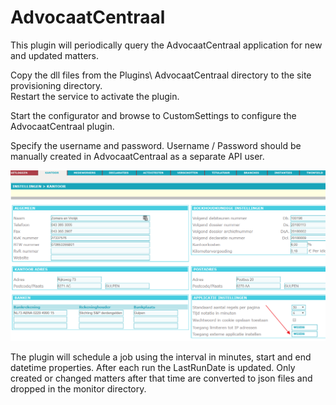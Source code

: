 # AdvocaatCentraal

This plugin will periodically query the AdvocaatCentraal application for new and updated matters.

Copy the dll files from the Plugins\\ AdvocaatCentraal directory to the site provisioning directory.\
Restart the service to activate the plugin.

Start the configurator and browse to CustomSettings to configure the AdvocaatCentraal plugin.

Specify the username and password. Username / Password should be manually created in AdvocaatCentraal as a separate API user.

![](./assets/image8.png)

The plugin will schedule a job using the interval in minutes, start and end datetime properties. After each run the LastRunDate is updated. Only created or changed matters after that time are converted to json files and dropped in the monitor directory.
